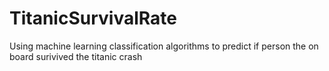 # TitanicSurvivalRate
Using machine learning classification algorithms to predict if person the on board surivived the titanic crash
